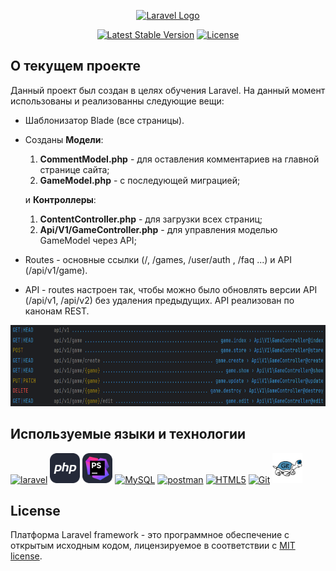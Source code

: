 <p align="center"><a href="https://laravel.com" target="_blank"><img src="https://raw.githubusercontent.com/laravel/art/master/logo-lockup/5%20SVG/2%20CMYK/1%20Full%20Color/laravel-logolockup-cmyk-red.svg" width="400" alt="Laravel Logo"></a></p>

<p align="center">
<a href="https://packagist.org/packages/laravel/framework"><img src="https://img.shields.io/packagist/v/laravel/framework" alt="Latest Stable Version"></a>
<a href="https://packagist.org/packages/laravel/framework"><img src="https://img.shields.io/packagist/l/laravel/framework" alt="License"></a>
</p>

## О текущем проекте

Данный проект был создан в целях обучения Laravel. На данный момент использованы и реализованны следующие вещи:
- Шаблонизатор Blade (все страницы).
- Созданы <b>Модели</b>:
  1. <b>CommentModel.php</b> - для оставления комментариев на главной странице сайта;
  2. <b>GameModel.php</b> - с последующей миграцией;
  
  и <b>Контроллеры</b>:
  1. <b>ContentController.php</b> - для загрузки всех страниц;
  2. <b>Api/V1/GameController.php</b> - для управления моделью GameModel через API; 
- Routes - основные ссылки (/, /games, /user/auth , /faq ...) и API (/api/v1/game).
- API - routes настроен так, чтобы можно было обновлять версии API (/api/v1, /api/v2) без удаления предыдущих. API реализован по канонам REST.
<div align="center">
<img src="https://github.com/TheKompreso/laravel-site/blob/Kompreso/.githubcontent/routes_api.png" alt="API Routes"  wight="750" height="130">
</div>

## Используемые языки и технологии
  <a href="https://laravel.com" target="_blank" rel="noreferrer"><img src="https://cdn.simpleicons.org/laravel" width="48" height="48" alt="laravel" /></a>
  <a href="https://www.php.net/" target="_blank" rel="noreferrer"><img src="https://github.com/tandpfun/skill-icons/blob/main/icons/PHP-Dark.svg" width="48" height="48" alt="PHP" /></a>
  <a href="https://www.jetbrains.com/phpstorm/" target="_blank" rel="noreferrer"><img src="https://github.com/tandpfun/skill-icons/blob/main/icons/PhpStorm-Dark.svg" width="48" height="48" alt="PHPStorm" /></a>
  <a href="https://www.mysql.com/" target="_blank" rel="noreferrer"><img src="https://raw.githubusercontent.com/danielcranney/readme-generator/main/public/icons/skills/mysql-colored.svg" width="48" height="48" alt="MySQL" /></a>
  <a href="https://postman.com" target="_blank" rel="noreferrer"> <img src="https://www.vectorlogo.zone/logos/getpostman/getpostman-icon.svg" alt="postman" width="48" height="48" /></a>
  <a href="https://developer.mozilla.org/en-US/docs/Glossary/HTML5" target="_blank" rel="noreferrer"><img src="https://raw.githubusercontent.com/danielcranney/readme-generator/main/public/icons/skills/html5-colored.svg" width="48" height="48" alt="HTML5" /></a>
  <a href="https://git-scm.com/" target="_blank" rel="noreferrer"><img src="https://raw.githubusercontent.com/danielcranney/readme-generator/main/public/icons/skills/git-colored.svg" width="48" height="48" alt="Git" /></a>
  <a href="https://tortoisegit.org" target="_blank" rel="noreferrer"> <img src="https://github.com/TheKompreso/TheKompreso/blob/master/source/brands/tortoisegit.svg" alt="tortoisegit" width="48" height="48" /></a>


## License

Платформа Laravel framework - это программное обеспечение с открытым исходным кодом, лицензируемое в соответствии с [MIT license](https://opensource.org/licenses/MIT).

